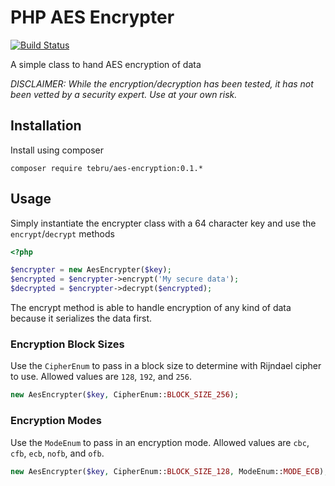 # PHP AES Encrypter

[![Build Status](https://travis-ci.org/tebru/aes-encryption.svg?branch=master)](https://travis-ci.org/tebru/aes-encryption)

A simple class to hand AES encryption of data

*DISCLAIMER: While the encryption/decryption has been tested, it has not been vetted by a security expert.  Use at your own risk.*

## Installation

Install using composer

```
composer require tebru/aes-encryption:0.1.*
```

## Usage

Simply instantiate the encrypter class with a 64 character key and use the `encrypt`/`decrypt` methods

```php
<?php

$encrypter = new AesEncrypter($key);
$encrypted = $encrypter->encrypt('My secure data');
$decrypted = $encrypter->decrypt($encrypted);
```

The encrypt method is able to handle encryption of any kind of data because it serializes the data first.

### Encryption Block Sizes

Use the `CipherEnum` to pass in a block size to determine with Rijndael cipher to use.  Allowed values are `128`, `192`, and `256`.

```php
new AesEncrypter($key, CipherEnum::BLOCK_SIZE_256);
```

### Encryption Modes

Use the `ModeEnum` to pass in an encryption mode.  Allowed values are `cbc`, `cfb`, `ecb`, `nofb`, and `ofb`.

```php
new AesEncrypter($key, CipherEnum::BLOCK_SIZE_128, ModeEnum::MODE_ECB);
```
